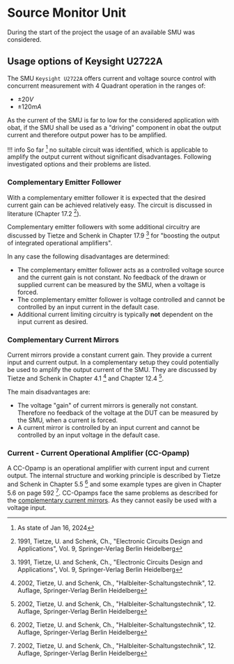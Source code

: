 # Source Monitor Unit

During the start of the project the usage of an available SMU was considered.

## Usage options of Keysight U2722A

The SMU `Keysight U2722A` offers current and voltage source control with
concurrent measurement with 4 Quadrant operation in the ranges of:

- $\pm 20 V$
- $\pm 120 mA$

As the current of the SMU is far to low for the considered application with
obat, if the SMU shall be used as a "driving" component in obat the output
current and therefore output power has to be amplified.

!!! info
    So far [^1] no suitable circuit was identified, which is applicable to amplify
    the output current without significant disadvantages. Following investigated
    options and their problems are listed.

### Complementary Emitter Follower

With a complementary emitter follower it is expected that the desired current
gain can be achieved relatively easy. The circuit is discussed in literature
(Chapter 17.2 [^TSEC]).

Complementary emitter followers with some additional circuitry are discussed by
Tietze and Schenk in Chapter 17.9 [^TSEC] for "boosting the output of integrated
operational amplifiers".

In any case the following disadvantages are determined:

- The complementary emitter follower acts as a controlled voltage source and the
  current gain is not constant. No feedback of the drawn or supplied current
  can be measured by the SMU, when a voltage is forced.
- The complementary emitter follower is voltage controlled and cannot be
  controlled by an input current in the default case.
- Additional current limiting circuitry is typically **not** dependent on the
  input current as desired.

### Complementary Current Mirrors

Current mirrors provide a constant current gain. They provide a current input
and current output. In a complementary setup they could potentially be used to
amplify the output current of the SMU. They are discussed by Tietze and Schenk
in Chapter 4.1 [^TSHST] and Chapter 12.4 [^TSHST].

The main disadvantages are:

- The voltage "gain" of current mirrors is generally not constant. Therefore no
  feedback of the voltage at the DUT can be measured by the SMU, when a
  current is forced.
- A current mirror is controlled by an input current and cannot be controlled by
  an input voltage in the default case.

### Current - Current Operational Amplifier (CC-Opamp)

A CC-Opamp is an operational amplifier with current input and current output.
The internal structure and working principle is described by Tietze and Schenk
in Chapter 5.5 [^TSHST] and some example types are given in Chapter 5.6 on page
592 [^TSHST].
CC-Opamps face the same problems as described for the [complementary current
mirrors](#complementary-current-mirrors). As they cannot easily be used with a
voltage input.

[^1]: As state of Jan 16, 2024

[^TSEC]: 1991, Tietze, U. and Schenk, Ch.,
  "Electronic Circuits Design and Applications", Vol. 9,
  Springer-Verlag Berlin Heidelberg

[^TSHST]: 2002, Tietze, U. and Schenk, Ch.,
  "Halbleiter-Schaltungstechnik", 12. Auflage,
  Springer-Verlag Berlin Heidelberg

